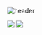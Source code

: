 ![header](https://capsule-render.vercel.app/api?type=wave&color=auto&height=300&section=header&text=SungMuk%20Lim😎&fontSize=75)

<img src="https://img.shields.io/badge/리액트-61DAFB?style=flat&logo=React&logoColor=white"/>
<a href="클릭시 이동할 링크" target="_blank"><img src="https://img.shields.io/badge/문자-색코드?style=flat-square&logo=이미지 이름&logoColor=white"/></a>








































<!--
**MaxiMuks/MaxiMuks** is a ✨ _special_ ✨ repository because its `README.md` (this file) appears on your GitHub profile.

Here are some ideas to get you started:

- 🔭 I’m currently working on ...
- 🌱 I’m currently learning
- 👯 I’m looking to collaborate on ...
- 🤔 I’m looking for help with ...
- 💬 Ask me about ...
- 📫 How to reach me: ...
- 😄 Pronouns: ...
- ⚡ Fun fact: ...
-->
